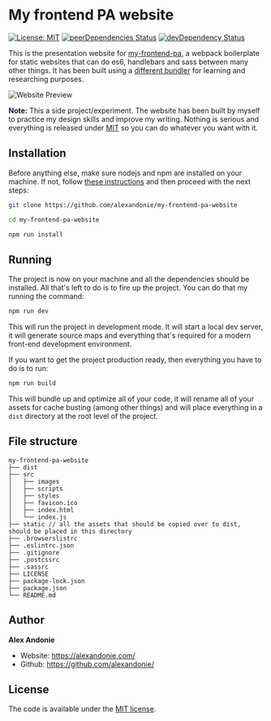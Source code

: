 # My frontend PA website

[![License: MIT](https://img.shields.io/badge/license-MIT-blue.svg)](https://opensource.org/licenses/MIT)
[![peerDependencies Status](https://img.shields.io/david/peer/alexandonie/my-frontend-pa.svg)](https://david-dm.org/alexandonie/my-frontend-pa?type=peer)
[![devDependency Status](https://img.shields.io/david/dev/alexandonie/my-frontend-pa.svg)](https://david-dm.org/alexandonie/my-frontend-pa?type=dev)

This is the presentation website for [my-frontend-pa](https://github.com/alexandonie/my-frontend-pa), a webpack boilerplate for static websites that can do es6, handlebars and sass between many other things. It has been built using a [different bundler](https://parceljs.org) for learning and researching purposes.

![Website Preview](https://stupefied-euler-a72577.netlify.com/12f31pw21dfs3sd3.jpg "My frontend PA website")


**Note:** This a side project/experiment. The website has been built by myself to practice my design skills and improve my writing. Nothing is serious and everything is released under [MIT](LICENSE) so you can do whatever you want with it.



## Installation

Before anything else, make sure nodejs and npm are installed on your machine. If not, follow [these instructions](https://docs.npmjs.com/downloading-and-installing-node-js-and-npm) and then proceed with the next steps:

```bash
git clone https://github.com/alexandonie/my-frontend-pa-website
```

```bash
cd my-frontend-pa-website
```

```bash
npm run install
```

## Running

The project is now on your machine and all the dependencies should be installed. All that's left to do is to fire up the project. You can do that my running the command:

```bash
npm run dev
```

This will run the project in development mode. It will start a local dev server, it will generate source maps and everything that's required for a modern front-end development environment.

If you want to get the project production ready, then everything you have to do is to run:

```bash
npm run build
```

This will bundle up and optimize all of your code, it will rename all of your assets for cache busting (among other things) and will place everything in a `dist` directory at the root level of the project.

## File structure
```
my-frontend-pa-website
├── dist
├── src
│   ├── images
│   ├── scripts
│   ├── styles
│   ├── favicon.ico
│   ├── index.html
│   └── index.js
├── static // all the assets that should be copied over to dist, should be placed in this directory
├── .browserslistrc
├── .eslintrc.json
├── .gitignore
├── .postcssrc
├── .sassrc
├── LICENSE
├── package-lock.json
├── package.json
└── README.md
```

## Author

**Alex Andonie**

-   Website: <https://alexandonie.com/>
-   Github: <https://github.com/alexandonie/>

## License

The code is available under the [MIT license](LICENSE).
